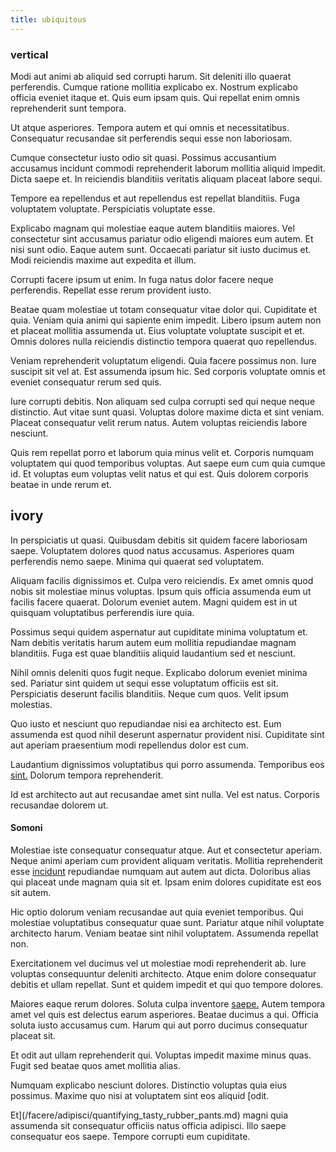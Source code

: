 ```yaml
---
title: ubiquitous
---
```


### vertical

Modi aut animi ab aliquid sed corrupti harum. Sit deleniti illo quaerat perferendis. Cumque ratione mollitia explicabo ex. Nostrum explicabo officia eveniet itaque et. Quis eum ipsam quis. Qui repellat enim omnis reprehenderit sunt tempora.

Ut atque asperiores. Tempora autem et qui omnis et necessitatibus. Consequatur recusandae sit perferendis sequi esse non laboriosam.

Cumque consectetur iusto odio sit quasi. Possimus accusantium accusamus incidunt commodi reprehenderit laborum mollitia aliquid impedit. Dicta saepe et. In reiciendis blanditiis veritatis aliquam placeat labore sequi.

Tempore ea repellendus et aut repellendus est repellat blanditiis. Fuga voluptatem voluptate. Perspiciatis voluptate esse.

Explicabo magnam qui molestiae eaque autem blanditiis maiores. Vel consectetur sint accusamus pariatur odio eligendi maiores eum autem. Et nisi sunt odio. Eaque autem sunt. Occaecati pariatur sit iusto ducimus et. Modi reiciendis maxime aut expedita et illum.

Corrupti facere ipsum ut enim. In fuga natus dolor facere neque perferendis. Repellat esse rerum provident iusto.

Beatae quam molestiae ut totam consequatur vitae dolor qui. Cupiditate et quia. Veniam quia animi qui sapiente enim impedit. Libero ipsum autem non et placeat mollitia assumenda ut. Eius voluptate voluptate suscipit et et. Omnis dolores nulla reiciendis distinctio tempora quaerat quo repellendus.

Veniam reprehenderit voluptatum eligendi. Quia facere possimus non. Iure suscipit sit vel at. Est assumenda ipsum hic. Sed corporis voluptate omnis et eveniet consequatur rerum sed quis.

Iure corrupti debitis. Non aliquam sed culpa corrupti sed qui neque neque distinctio. Aut vitae sunt quasi. Voluptas dolore maxime dicta et sint veniam. Placeat consequatur velit rerum natus. Autem voluptas reiciendis labore nesciunt.

Quis rem repellat porro et laborum quia minus velit et. Corporis numquam voluptatem qui quod temporibus voluptas. Aut saepe eum cum quia cumque id. Et voluptas eum voluptas velit natus et qui est. Quis dolorem corporis beatae in unde rerum et.

## ivory

In perspiciatis ut quasi. Quibusdam debitis sit quidem facere laboriosam saepe. Voluptatem dolores quod natus accusamus. Asperiores quam perferendis nemo saepe. Minima qui quaerat sed voluptatem.

Aliquam facilis dignissimos et. Culpa vero reiciendis. Ex amet omnis quod nobis sit molestiae minus voluptas. Ipsum quis officia assumenda eum ut facilis facere quaerat. Dolorum eveniet autem. Magni quidem est in ut quisquam voluptatibus perferendis iure quia.

Possimus sequi quidem aspernatur aut cupiditate minima voluptatum et. Nam debitis veritatis harum autem eum mollitia repudiandae magnam blanditiis. Fuga est quae blanditiis aliquid laudantium sed et nesciunt.

Nihil omnis deleniti quos fugit neque. Explicabo dolorum eveniet minima sed. Pariatur sint quidem ut sequi esse voluptatum officiis est sit. Perspiciatis deserunt facilis blanditiis. Neque cum quos. Velit ipsum molestias.

Quo iusto et nesciunt quo repudiandae nisi ea architecto est. Eum assumenda est quod nihil deserunt aspernatur provident nisi. Cupiditate sint aut aperiam praesentium modi repellendus dolor est cum.

Laudantium dignissimos voluptatibus qui porro assumenda. Temporibus eos [sint.](/earum/quia/marketing_park.md) Dolorum tempora reprehenderit.

Id est architecto aut aut recusandae amet sint nulla. Vel est natus. Corporis recusandae dolorem ut.

#### Somoni

Molestiae iste consequatur consequatur atque. Aut et consectetur aperiam. Neque animi aperiam cum provident aliquam veritatis. Mollitia reprehenderit esse [incidunt](/dolore/odio/dignissimos/quo/prairie.md) repudiandae numquam aut autem aut dicta. Doloribus alias qui placeat unde magnam quia sit et. Ipsam enim dolores cupiditate est eos sit autem.

Hic optio dolorum veniam recusandae aut quia eveniet temporibus. Qui molestiae voluptatibus consequatur quae sunt. Pariatur atque nihil voluptate architecto harum. Veniam beatae sint nihil voluptatem. Assumenda repellat non.

Exercitationem vel ducimus vel ut molestiae modi reprehenderit ab. Iure voluptas consequuntur deleniti architecto. Atque enim dolore consequatur debitis et ullam repellat. Sunt et quidem impedit et qui quo tempore dolores.

Maiores eaque rerum dolores. Soluta culpa inventore [saepe.](/dolore/odio/dignissimos/odio/moratorium.md) Autem tempora amet vel quis est delectus earum asperiores. Beatae ducimus a qui. Officia soluta iusto accusamus cum. Harum qui aut porro ducimus consequatur placeat sit.

Et odit aut ullam reprehenderit qui. Voluptas impedit maxime minus quas. Fugit sed beatae quos amet mollitia alias.

Numquam explicabo nesciunt dolores. Distinctio voluptas quia eius possimus. Maxime quo nisi at voluptatem sint eos aliquid [odit.

Et](/facere/adipisci/quantifying_tasty_rubber_pants.md) magni quia assumenda sit consequatur officiis natus officia adipisci. Illo saepe consequatur eos saepe. Tempore corrupti eum cupiditate.

